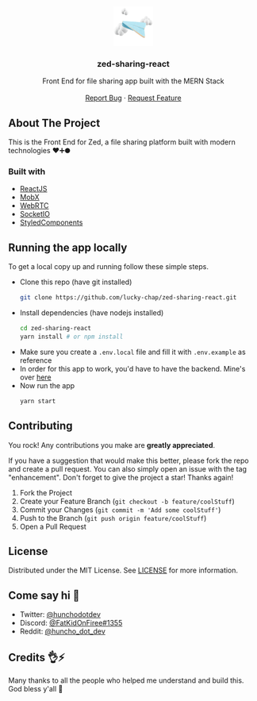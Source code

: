 <div id="top"></div>
<!-- PROJECT LOGO -->
<br />
<div align="center">
  <a href="https://github.com/lucky-chap/zed-sharing-node/">
    <img src="public/android-chrome-512x512.png" alt="Logo" width="80" height="80">
  </a>

  <h3 align="center">zed-sharing-react</h3>

  <p align="center">
    Front End for file sharing app built with the MERN Stack
    <br />
    <br />
    <a href="https://github.com/lucky-chap/zed-sharing-node/issues">Report Bug</a>
    ·
    <a href="https://github.com/lucky-chap/zed-sharing-node/issues">Request Feature</a>
  </p>
</div>

<!-- ABOUT THE PROJECT -->

## About The Project

This is the Front End for Zed, a file sharing platform built with modern technologies
❤️➕🌑

### Built with

- [ReactJS](https://reactjs.org/)
- [MobX](https://mobx.js.org/)
- [WebRTC](https://webrtc.org/)
- [SocketIO](https://socket.io/)
- [StyledComponents](https://styled-components.com/)

<!-- GETTING STARTED -->

## Running the app locally

To get a local copy up and running follow these simple steps.

- Clone this repo (have git installed)
  ```sh
  git clone https://github.com/lucky-chap/zed-sharing-react.git
  ```
- Install dependencies (have nodejs installed)
  ```sh
  cd zed-sharing-react
  yarn install # or npm install
  ```
- Make sure you create a `.env.local` file and fill it with `.env.example` as reference
- In order for this app to work, you'd have to have the backend. Mine's over [here](https://github.com/lucky-chap/zed-sharing-node)
- Now run the app
  ```sh
  yarn start
  ```

<!-- CONTRIBUTING -->

## Contributing

You rock! Any contributions you make are **greatly appreciated**.

If you have a suggestion that would make this better, please fork the repo and create a pull
request. You can also simply open an issue with the tag "enhancement". Don't forget to give the
project a star! Thanks again!

1. Fork the Project
2. Create your Feature Branch (`git checkout -b feature/coolStuff`)
3. Commit your Changes (`git commit -m 'Add some coolStuff'`)
4. Push to the Branch (`git push origin feature/coolStuff`)
5. Open a Pull Request

<!-- LICENSE -->

## License

Distributed under the MIT License. See [LICENSE](./LICENSE) for more information.

<!-- CONTACT -->

## Come say hi 👋

- Twitter: [@hunchodotdev](https://twitter.com/hunchodotdev)
- Discord: [@FatKidOnFiree#1355](https://discordapp.com/users/FatKidOnFiree#1355)
- Reddit: [@huncho_dot_dev](https://www.reddit.com/user/huncho_dot_dev/)

## Credits 👌⚡

Many thanks to all the people who helped me understand and build this. God bless y'all 💨
